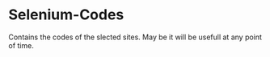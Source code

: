 # Selenium-Codes
Contains the codes of the slected sites. May be it will be usefull at any point of time.

